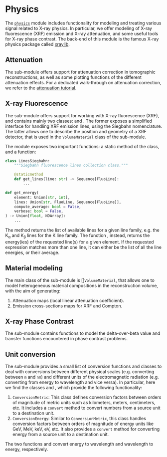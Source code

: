 <!-- <script
  src="https://cdn.mathjax.org/mathjax/latest/MathJax.js?config=TeX-AMS-MML_HTMLorMML"
  type="text/javascript">
</script> -->

# Physics

The [`physics`](#corrct.physics) module includes functionality
for modeling and treating various signal related to X-ray physics.
In particular, we offer modeling of X-ray fluorescence (XRF) emission and X-ray
attenuation, and some useful tools for X-ray phase contrast.
The back-end of this module is the famous X-ray physics package called
[xraylib](https://github.com/tschoonj/xraylib).

## Attenuation

The [](#physics.attenuation) sub-module offers support for attenuation correction
in tomographic reconstructions, as well as some plotting functions of the different
attenuation effects.
For a dedicated walk-through on attenuation correction, we refer to the
[attenuation tutorial](attenuation_tutorial.md).

## X-ray Fluorescence

The [](#physics.xrf) sub-module offers support for working with X-ray fluorescence
(XRF), and contains mainly two classes: [](#physics.xrf.LinesSiegbahn) and
[](#physics.xrf.DetectorXRF).
The former exposes a simplified interface for handling XRF emission lines, using
the Siegbahn nomenclature. The latter allows one to describe the position and
geometry of a XRF detector, that is used in the `VolumeMaterial` class of the
[](#physics.materials) sub-module.

The module exposes two important functions: a static method of the
[](#physics.xrf.LinesSiegbahn) class, and a function:
```python
class LinesSiegbahn:
    """Siegbahn fluorescence lines collection class."""

    @staticmethod
    def get_lines(line: str) -> Sequence[FluoLine]:
        ...

def get_energy(
    element: Union[str, int],
    lines: Union[str, FluoLine, Sequence[FluoLine]],
    compute_average: bool = False,
    verbose: bool = False,
) -> Union[float, NDArray]:
    ...
```
The method [](#corrct.physics.xrf.LinesSiegbahn.get_lines) returns the list of
available lines for a given line family, e.g. the K<sub>&alpha;</sub> and
K<sub>&beta;</sub> lines for the K line family.
The function [](#corrct.physics.xrf.get_energy), instead, returns
the energy(ies) of the requested line(s) for a given element. If the requested
expression matches more than one line, it can either be the list of all the line
energies, or their average.

## Material modeling

The main class of the [](#physics.materials) sub-module is []`VolumeMaterial`, that allows one to model heterogeneous material
compositions in the reconstruction volume, with the aim of generating:
1. Attenuation maps (local linear attenuation coefficient).
2. Emission cross-sections maps for XRF and Compton.

## X-ray Phase Contrast

The [](#physics.phase) sub-module contains
functions to model the delta-over-beta value and transfer functions encountered
in phase contrast problems.

## Unit conversion

The [](#physics.units) sub-module provides a small list of conversion functions
and classes to deal with conversions between different physical scales (e.g.
converting between `m` and `nm`) and different units of the electromagnetic
radiation (e.g. converting from energy to wavelength and vice versa).
In particular, here we find the classes [](#physics.units.ConversionMetric) and
[](#physics.units.ConversionEnergy), which provide the following functionality:

1. `ConversionMetric`: This class defines conversion factors between orders of
magnitude of metric units such as kilometers, meters, centimeters, etc.
It includes a `convert` method to convert numbers from a source unit to a destination unit.
2. `ConversionEnergy`: Similar to `ConversionMetric`, this class handles conversion
factors between orders of magnitude of energy units like GeV, MeV, keV, eV, etc.
It also provides a `convert` method for converting energy from a source unit to a destination unit.

The two functions [](#physics.units.energy_to_wlength) and
[](#physics.units.wlength_to_energy) convert energy to
wavelength and wavelength to energy, respectively.